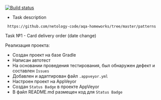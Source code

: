 [![Build status](https://ci.appveyor.com/api/projects/status/bb55hi16rkyw01w6?svg=true)](https://ci.appveyor.com/project/ValeriaBorisova/patterns-1)

* Task description 

``` https://github.com/netology-code/aqa-homeworks/tree/master/patterns```

Task №1 - Card delivery order (date change)

Реализация проекта:
* Создан проект на базе Gradle
* Написан автотест
* На основании проведения тестирования, был обнаружен дефект и составлен ```Issues```
* Добавлен и адаптирован файл ```.appveyor.yml```
* Настроен проект на AppVeyor
* Создан ```Status Badge``` в проекте AppVeyor
* В файл README.md размещен код для ```Status Badge```
